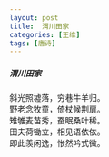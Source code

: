 ```yaml
---
layout: post
title:  渭川田家
categories: [王维]
tags: [唐诗]
---
```


##### 渭川田家


斜光照墟落，穷巷牛羊归。<br>
野老念牧童，倚杖候荆扉。<br>
雉雊麦苗秀，蚕眠桑叶稀。<br>
田夫荷锄立，相见语依依。<br>
即此羡闲逸，怅然吟式微。









